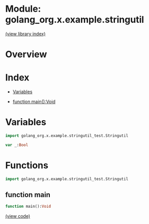 # Module: golang\_org.x.example.stringutil


[(view library index)](../../../../golibs.md)


# Overview


 


# Index


- [Variables](<#variables>)

- [function main\(\):Void](<#function-main>)

# Variables


```haxe
import golang_org.x.example.stringutil_test.Stringutil
```


```haxe
var _:Bool
```


# Functions


```haxe
import golang_org.x.example.stringutil_test.Stringutil
```


## function main


```haxe
function main():Void
```


 


[\(view code\)](<./Stringutil.hx#L15>)


